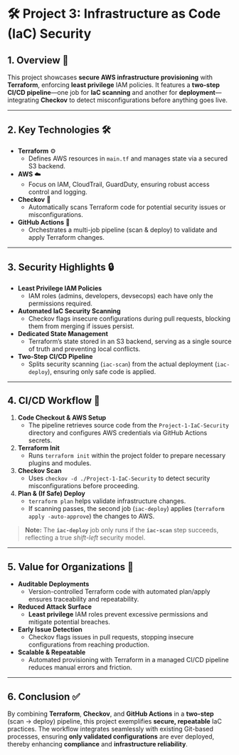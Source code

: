 # 🛠️ Project 3: Infrastructure as Code (IaC) Security

## 1. Overview 🚀
This project showcases **secure AWS infrastructure provisioning** with **Terraform**, enforcing **least privilege** IAM policies. It features a **two-step CI/CD pipeline**—one job for **IaC scanning** and another for **deployment**—integrating **Checkov** to detect misconfigurations before anything goes live.

---

## 2. Key Technologies 🛠
- **Terraform** ⚙️  
  - Defines AWS resources in `main.tf` and manages state via a secured S3 backend.
- **AWS** ☁️  
  - Focus on IAM, CloudTrail, GuardDuty, ensuring robust access control and logging.
- **Checkov** 🔎  
  - Automatically scans Terraform code for potential security issues or misconfigurations.
- **GitHub Actions** 🤖  
  - Orchestrates a multi-job pipeline (scan & deploy) to validate and apply Terraform changes.

---

## 3. Security Highlights 🔒
- **Least Privilege IAM Policies**  
  - IAM roles (admins, developers, devsecops) each have only the permissions required.
- **Automated IaC Security Scanning**  
  - Checkov flags insecure configurations during pull requests, blocking them from merging if issues persist.
- **Dedicated State Management**  
  - Terraform’s state stored in an S3 backend, serving as a single source of truth and preventing local conflicts.
- **Two-Step CI/CD Pipeline**  
  - Splits security scanning (`iac-scan`) from the actual deployment (`iac-deploy`), ensuring only safe code is applied.

---

## 4. CI/CD Workflow 🔄
1. **Code Checkout & AWS Setup**  
   - The pipeline retrieves source code from the `Project-1-IaC-Security` directory and configures AWS credentials via GitHub Actions secrets.
2. **Terraform Init**  
   - Runs `terraform init` within the project folder to prepare necessary plugins and modules.
3. **Checkov Scan**  
   - Uses `checkov -d ./Project-1-IaC-Security` to detect security misconfigurations before proceeding.
4. **Plan & (If Safe) Deploy**  
   - `terraform plan` helps validate infrastructure changes.  
   - If scanning passes, the second job (`iac-deploy`) applies (`terraform apply -auto-approve`) the changes to AWS.

> **Note:** The **`iac-deploy`** job only runs if the **`iac-scan`** step succeeds, reflecting a true *shift-left* security model.

---

## 5. Value for Organizations 💼
- **Auditable Deployments**  
  - Version-controlled Terraform code with automated plan/apply ensures traceability and repeatability.
- **Reduced Attack Surface**  
  - **Least privilege** IAM roles prevent excessive permissions and mitigate potential breaches.
- **Early Issue Detection**  
  - Checkov flags issues in pull requests, stopping insecure configurations from reaching production.
- **Scalable & Repeatable**  
  - Automated provisioning with Terraform in a managed CI/CD pipeline reduces manual errors and friction.

---

## 6. Conclusion ✅
By combining **Terraform**, **Checkov**, and **GitHub Actions** in a **two-step** (scan → deploy) pipeline, this project exemplifies **secure, repeatable** IaC practices. The workflow integrates seamlessly with existing Git-based processes, ensuring **only validated configurations** are ever deployed, thereby enhancing **compliance** and **infrastructure reliability**.